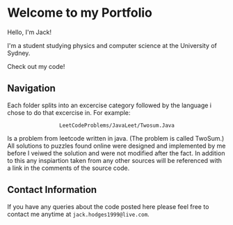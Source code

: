 # Welcome to my Portfolio 
 Hello, I'm Jack! 

I'm a student studying physics and computer science at the University of Sydney. 

Check out my code!

## Navigation
Each folder splits into an excercise category followed by the language i chose to do that excercise in. For example:

<center><code>LeetCodeProblems/JavaLeet/Twosum.Java</code></center>

Is a problem from leetcode written in java. (The problem is called TwoSum.) All solutions to puzzles found online were designed and implemented by me before I veiwed the solution and were not modified after the fact. In addition to this any inspiartion taken from any other sources will be referenced with a link in the comments of the source code.

## Contact Information
If you have any queries about the code posted here please feel free to contact me anytime at `jack.hodges1999@live.com`.